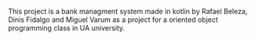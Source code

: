 This project is a bank managment system made in kotlin by Rafael Beleza, Dinis Fidalgo and Miguel Varum as a project for a oriented object programming class in UA university.
